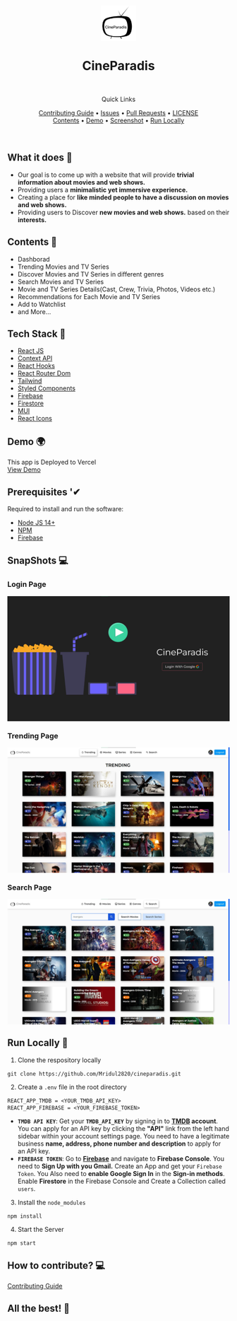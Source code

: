 <p align="center">
    <img src="/public/logo-black.PNG" align="center" width="80"/>
</p>

<div align="center">
    <h1>CineParadis</h1>
</div>

<br />


<div align="center">
    <p>Quick Links</p>
    <a href="CONTRIBUTING.md">Contributing Guide</a> •
    <a href="https://github.com/Mridul2820/cineparadis/issues">Issues</a> •
    <a href="https://github.com/Mridul2820/cineparadis/pulls">Pull Requests</a> •
    <a href="LICENSE">LICENSE</a>
    <br />
    <a href="#contents-">Contents</a> •
    <a href="#demo-">Demo</a> •
    <a href="#snapshots-">Screenshot</a> •
    <a href="#run-locally-">Run Locally</a>
</div>


<br />
<br />

## What it does 🤔
- Our goal is to come up with a website that will provide **trivial information about movies and web shows.**
- Providing users a **minimalistic yet immersive experience.**
- Creating a place for **like minded people to have a discussion on movies and web shows.**
- Providing users to Discover **new movies and web shows.** based on their **interests.**

## Contents 🧧
- Dashborad 
- Trending Movies and TV Series
- Discover Movies and TV Series in different genres
- Search Movies and TV Series
- Movie and TV Series Details(Cast, Crew, Trivia, Photos, Videos etc.)
- Recommendations for Each Movie and TV Series
- Add to Watchlist
- and More...

## Tech Stack 👾
- [React JS](https://reactjs.org/)
- [Context API](https://reactjs.org/docs/context.html)
- [React Hooks](https://reactjs.org/docs/hooks-intro.html)
- [React Router Dom](https://www.npmjs.com/package/react-router-dom)
- [Tailwind](https://tailwindcss.com/)
- [Styled Components](https://styled-components.com/)
- [Firebase](https://firebase.google.com/)
- [Firestore](https://firebase.google.com/docs/firestore/)
- [MUI](https://mui.com/)
- [React Icons](https://react-icons.github.io/react-icons/)

## Demo 🌍
This app is Deployed to Vercel
<br />
[View Demo](https://cineparadis.mridul.tech/login)


## Prerequisites '✔
Required to install and run the software:
* [Node JS 14+](https://nodejs.org/)
* [NPM](https://www.npmjs.com/get-npm)
* [Firebase](https://firebase.google.com/)

## SnapShots 💻
### Login Page
<img src="/public/screenshots/login-page.jpg" align="center"/>

### Trending Page
<img src="/public/screenshots/trending-page.jpg" align="center"/>

### Search Page
<img src="/public/screenshots/search-page.jpg" align="center"/>

<br />

## Run Locally 🚀
1. Clone the respository locally
```
git clone https://github.com/Mridul2820/cineparadis.git
```
2. Create a `.env` file in the root directory
```
REACT_APP_TMDB = <YOUR_TMDB_API_KEY>
REACT_APP_FIREBASE = <YOUR_FIREBASE_TOKEN>
```
- **```TMDB API KEY```**: Get your **`TMDB_API_KEY`** by signing in to **[TMDB](https://www.themoviedb.org/documentation/api) account**.
You can apply for an API key by clicking the **"API"** link from the left hand sidebar within your account settings page. You need to have a legitimate business **name, address, phone number and description** to apply for an API key.
- **```FIREBASE TOKEN```**: Go to **[Firebase](https://firebase.google.com/)** and navigate to **Firebase Console**. You need to **Sign Up with you Gmail.**
Create an App and get your `Firebase Token`.
You Also need to **enable Google Sign In** in the **Sign-in methods**.
Enable **Firestore** in the Firebase Console and Create a Collection called ```users```.

3. Install the `node_modules`
```
npm install
```
4. Start the Server
```
npm start
```

## How to contribute? 💻
<a href="CONTRIBUTING.md">Contributing Guide</a>

## All the best! 🥇

